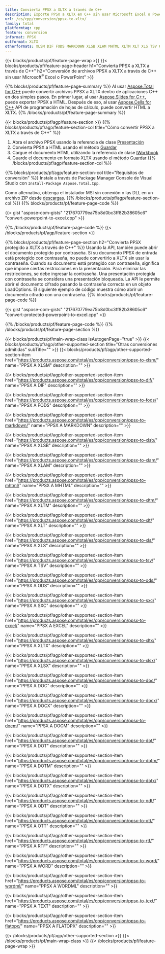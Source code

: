```yaml
---
title: Convierta PPSX a XLTX a través de C++
description: Exporte PPSX a XLTX en C++ sin usar Microsoft Excel o Powerpoint
url: /es/cpp/conversion/ppsx-to-xltx/
family: total
platformtag: cpp
feature: conversion
informat: PPSX
outformat: XLTX
otherformats: XLSM DIF FODS MARKDOWN XLSB XLAM MHTML XLTM XLT XLS TSV ODS SXC EXCEL CSV XLSX DOC DOCX DOCM DOT DOTM DOTX ODT OTT RTF WORD WORDML TEXT FLATOPX
---
```

{{< blocks/products/pf/feature-page-wrap >}}
{{< blocks/products/pf/feature-page-header h1="Convierta PPSX a XLTX a través de C++" h2="Conversión de archivos PPSX a XLTX a través de C++ sin usar Microsoft<sup>&reg;</sup> Excel o PowerPoint" >}}

{{% blocks/products/pf/feature-page-summary %}}
Al usar [Aspose.Total for C++](https://products.aspose.com/total/cpp/) puede convertir archivos PPSX a XLTX dentro de aplicaciones C++ en dos simples pasos. En primer lugar, al usar [Aspose.Slides for C++](https://products.aspose.com/slides/cpp/), puede exportar PPSX a HTML. Después de eso, al usar [Aspose.Cells for C++](https://products.aspose.com/cells/cpp/) API de programación de hojas de cálculo, puede convertir HTML a XLTX. 
{{% /blocks/products/pf/feature-page-summary  %}}

{{< blocks/products/pf/agp/feature-section >}}
{{% blocks/products/pf/agp/feature-section-col title="Cómo convertir PPSX a XLTX a través de C++" %}}
1. Abra el archivo PPSX usando la referencia de clase [Presentación](https://reference.aspose.com/slides/cpp/class/aspose.slides.presentation)
2. Convierta PPSX a HTML usando el método [Guardar](https://reference.aspose.com/slides/cpp/class/aspose.slides.presentation#a06fe2a156063c8c3e5ada2713bb697ba)
3. Cargue el documento HTML utilizando la referencia de clase [IWorkbook](https://reference.aspose.com/cells/cpp/class/aspose.cells.i_workbook)
4. Guarde el documento en formato XLTX usando el método [Guardar](https://reference.aspose.com/cells/cpp/class/aspose.cells.i_workbook#a5dc7de23f7ceba76a05dc1d49f51502e)
{{% /blocks/products/pf/agp/feature-section-col %}}

{{% blocks/products/pf/agp/feature-section-col title="Requisitos de conversión" %}}
Instale a través de Package Manager Console de Visual Studio con ```Install-Package Aspose.Total.Cpp```.

Como alternativa, obtenga el instalador MSI sin conexión o las DLL en un archivo ZIP desde [descargas](https://downloads.aspose.com/total/cpp).
{{% /blocks/products/pf/agp/feature-section-col %}}
{{% blocks/products/pf/feature-page-code %}}

{{< gist "aspose-com-gists" "217670779ea75b8d0bc3ff82b38605c6" "convert-powerpoint-to-excel.cpp" >}}


{{% /blocks/products/pf/feature-page-code %}}
{{< /blocks/products/pf/agp/feature-section >}}

{{% blocks/products/pf/feature-page-section  h2="Convierta PPSX protegido a XLTX a través de C++" %}}
Usando la API, también puede abrir el documento protegido por contraseña. Si su documento PPSX de entrada está protegido con contraseña, no puede convertirlo a XLTX sin usar la contraseña. Cuando su documento está protegido con contraseña, significa que impone ciertas restricciones en la presentación. Para eliminar las restricciones, se debe ingresar la contraseña. Una presentación protegida con contraseña se considera una presentación bloqueada. La API le permite abrir el documento cifrado pasando la contraseña correcta en un objeto LoadOptions. El siguiente ejemplo de código muestra cómo abrir un documento cifrado con una contraseña.
{{% blocks/products/pf/feature-page-code %}}

{{< gist "aspose-com-gists" "217670779ea75b8d0bc3ff82b38605c6" "convert-protected-powerpoint-to-excel.cpp" >}}
{{% /blocks/products/pf/feature-page-code  %}}
{{% /blocks/products/pf/feature-page-section %}}

{{< blocks/products/pf/main-wrap-class isAutogenPage="true" >}}
{{< blocks/products/pf/agp/other-supported-section title="Otras conversiones admitidas" subTitle="" >}}
{{< blocks/products/pf/agp/other-supported-section-item href="https://products.aspose.com/total/es/cpp/conversion/ppsx-to-xlsm/" name="PPSX A XLSM" description="" >}}

{{< blocks/products/pf/agp/other-supported-section-item href="https://products.aspose.com/total/es/cpp/conversion/ppsx-to-dif/" name="PPSX A DIF" description="" >}}

{{< blocks/products/pf/agp/other-supported-section-item href="https://products.aspose.com/total/es/cpp/conversion/ppsx-to-fods/" name="PPSX A FODS" description="" >}}

{{< blocks/products/pf/agp/other-supported-section-item href="https://products.aspose.com/total/es/cpp/conversion/ppsx-to-markdown/" name="PPSX A MARKDOWN" description="" >}}

{{< blocks/products/pf/agp/other-supported-section-item href="https://products.aspose.com/total/es/cpp/conversion/ppsx-to-xlsb/" name="PPSX A XLSB" description="" >}}

{{< blocks/products/pf/agp/other-supported-section-item href="https://products.aspose.com/total/es/cpp/conversion/ppsx-to-xlam/" name="PPSX A XLAM" description="" >}}

{{< blocks/products/pf/agp/other-supported-section-item href="https://products.aspose.com/total/es/cpp/conversion/ppsx-to-mhtml/" name="PPSX A MHTML" description="" >}}

{{< blocks/products/pf/agp/other-supported-section-item href="https://products.aspose.com/total/es/cpp/conversion/ppsx-to-xltm/" name="PPSX A XLTM" description="" >}}

{{< blocks/products/pf/agp/other-supported-section-item href="https://products.aspose.com/total/es/cpp/conversion/ppsx-to-xlt/" name="PPSX A XLT" description="" >}}

{{< blocks/products/pf/agp/other-supported-section-item href="https://products.aspose.com/total/es/cpp/conversion/ppsx-to-xls/" name="PPSX A XLS" description="" >}}

{{< blocks/products/pf/agp/other-supported-section-item href="https://products.aspose.com/total/es/cpp/conversion/ppsx-to-tsv/" name="PPSX A TSV" description="" >}}

{{< blocks/products/pf/agp/other-supported-section-item href="https://products.aspose.com/total/es/cpp/conversion/ppsx-to-ods/" name="PPSX A ODS" description="" >}}

{{< blocks/products/pf/agp/other-supported-section-item href="https://products.aspose.com/total/es/cpp/conversion/ppsx-to-sxc/" name="PPSX A SXC" description="" >}}

{{< blocks/products/pf/agp/other-supported-section-item href="https://products.aspose.com/total/es/cpp/conversion/ppsx-to-excel/" name="PPSX A EXCEL" description="" >}}

{{< blocks/products/pf/agp/other-supported-section-item href="https://products.aspose.com/total/es/cpp/conversion/ppsx-to-xltx/" name="PPSX A XLTX" description="" >}}

{{< blocks/products/pf/agp/other-supported-section-item href="https://products.aspose.com/total/es/cpp/conversion/ppsx-to-xlsx/" name="PPSX A XLSX" description="" >}}

{{< blocks/products/pf/agp/other-supported-section-item href="https://products.aspose.com/total/es/cpp/conversion/ppsx-to-doc/" name="PPSX A DOC" description="" >}}

{{< blocks/products/pf/agp/other-supported-section-item href="https://products.aspose.com/total/es/cpp/conversion/ppsx-to-docx/" name="PPSX A DOCX" description="" >}}

{{< blocks/products/pf/agp/other-supported-section-item href="https://products.aspose.com/total/es/cpp/conversion/ppsx-to-docm/" name="PPSX A DOCM" description="" >}}

{{< blocks/products/pf/agp/other-supported-section-item href="https://products.aspose.com/total/es/cpp/conversion/ppsx-to-dot/" name="PPSX A DOT" description="" >}}

{{< blocks/products/pf/agp/other-supported-section-item href="https://products.aspose.com/total/es/cpp/conversion/ppsx-to-dotm/" name="PPSX A DOTM" description="" >}}

{{< blocks/products/pf/agp/other-supported-section-item href="https://products.aspose.com/total/es/cpp/conversion/ppsx-to-dotx/" name="PPSX A DOTX" description="" >}}

{{< blocks/products/pf/agp/other-supported-section-item href="https://products.aspose.com/total/es/cpp/conversion/ppsx-to-odt/" name="PPSX A ODT" description="" >}}

{{< blocks/products/pf/agp/other-supported-section-item href="https://products.aspose.com/total/es/cpp/conversion/ppsx-to-ott/" name="PPSX A OTT" description="" >}}

{{< blocks/products/pf/agp/other-supported-section-item href="https://products.aspose.com/total/es/cpp/conversion/ppsx-to-rtf/" name="PPSX A RTF" description="" >}}

{{< blocks/products/pf/agp/other-supported-section-item href="https://products.aspose.com/total/es/cpp/conversion/ppsx-to-word/" name="PPSX A WORD" description="" >}}

{{< blocks/products/pf/agp/other-supported-section-item href="https://products.aspose.com/total/es/cpp/conversion/ppsx-to-wordml/" name="PPSX A WORDML" description="" >}}

{{< blocks/products/pf/agp/other-supported-section-item href="https://products.aspose.com/total/es/cpp/conversion/ppsx-to-text/" name="PPSX A TEXT" description="" >}}

{{< blocks/products/pf/agp/other-supported-section-item href="https://products.aspose.com/total/es/cpp/conversion/ppsx-to-flatopx/" name="PPSX A FLATOPX" description="" >}}


{{< /blocks/products/pf/agp/other-supported-section >}}
{{< /blocks/products/pf/main-wrap-class >}}
{{< /blocks/products/pf/feature-page-wrap >}}